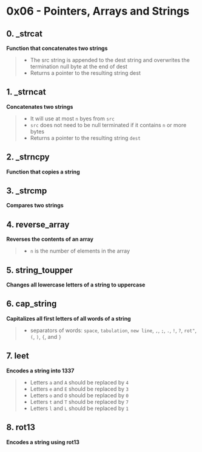 # 0x06 - Pointers, Arrays and Strings

## 0. _strcat

**Function that concatenates two strings**

> - The src string is appended to the dest string and overwrites the termination null byte at the end of dest
> - Returns a pointer to the resulting string dest

## 1. _strncat

**Concatenates two strings**

> - It will use at most `n` byes from `src`
> - `src` does not need to be null terminated if it contains `n` or more bytes
> - Returns a pointer to the resulting string `dest`

## 2. _strncpy

**Function that copies a string**

## 3. _strcmp

**Compares two strings**

## 4. reverse_array

**Reverses the contents of an array**

> - `n` is the number of elements in the array

## 5. string_toupper

**Changes all lowercase letters of a string to uppercase**

## 6. cap_string

**Capitalizes all first letters of all words of a string**

> - separators of words: `space`,  `tabulation`, `new line`, `,`, `;`, `.`, `!`, `?`, `rot"`, `(`, `)`, `{`, and `}`

## 7. leet

**Encodes a string into 1337**

> - Letters `a` and `A` should be replaced by `4`
> - Letters `e` and `E` should be replaced by `3`
> - Letters `o` and `O` should be replaced by `0`
> - Letters `t` and `T` should be replaced by `7`
> - Letters `l` and `L` should be replaced by `1`

## 8. rot13

**Encodes a string using rot13**

